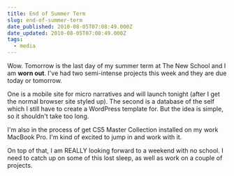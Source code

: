 ```yaml
---
title: End of Summer Term
slug: end-of-summer-term
date_published: 2010-08-05T07:08:49.000Z
date_updated: 2010-08-05T07:08:49.000Z
tags:
  - media
---
```


Wow. Tomorrow is the last day of my summer term at The New School and I am **worn out**. I've had two semi-intense projects this week and they are due today or tomorrow.

One is a mobile site for micro narratives and will launch tonight (after I get the normal browser site styled up). The second is a database of the self which I still have to create a WordPress template for. But the idea is simple, so it shouldn't take too long.

I'm also in the process of get CS5 Master Collection installed on my work MacBook Pro. I'm kind of excited to jump in and work with it.

On top of that, I am REALLY looking forward to a weekend with no school. I need to catch up on some of this lost sleep, as well as work on a couple of projects.
